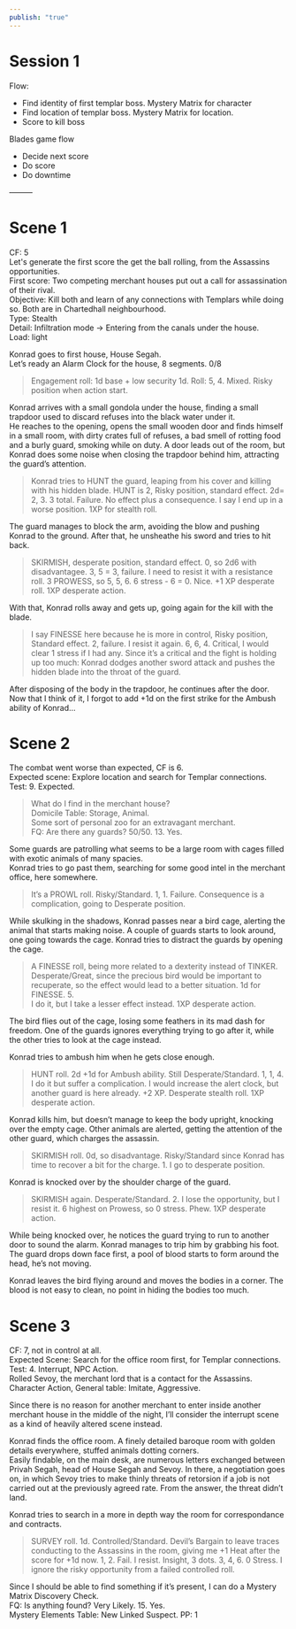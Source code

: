 ```yaml
---  
publish: "true"  
---  
```

# Session 1  
Flow:  
- Find identity of first templar boss. Mystery Matrix for character  
- Find location of templar boss. Mystery Matrix for location.  
- Score to kill boss  
  
Blades game flow  
- Decide next score  
- Do score  
- Do downtime  
  
———  
# Scene 1  
CF: 5  
Let's generate the first score the get the ball rolling, from the Assassins opportunities.  
First score: Two competing merchant houses put out a call for assassination of their rival.  
Objective: Kill both and learn of any connections with Templars while doing so. Both are in Chartedhall neighbourhood.  
Type: Stealth  
Detail: Infiltration mode -> Entering from the canals under the house.  
Load: light  
  
Konrad goes to first house, House Segah.  
Let’s ready an Alarm Clock for the house, 8 segments. 0/8  
  
> Engagement roll: 1d base + low security 1d. Roll: 5, 4. Mixed. Risky position when action start.  
  
Konrad arrives with a small gondola under the house, finding a small trapdoor used to discard refuses into the black water under it.  
He reaches to the opening, opens the small wooden door and finds himself in a small room, with dirty crates full of refuses, a bad smell of rotting food and a burly guard, smoking while on duty. A door leads out of the room, but Konrad does some noise when closing the trapdoor behind him, attracting the guard’s attention.   
  
> Konrad tries to HUNT the guard, leaping from his cover and killing with his hidden blade. HUNT is 2, Risky position, standard effect. 2d= 2, 3. 3 total. Failure. No effect plus a consequence. I say I end up in a worse position. 1XP for stealth roll.  
  
The guard manages to block the arm, avoiding the blow and pushing Konrad to the ground. After that, he unsheathe his sword and tries to hit back.  
  
> SKIRMISH, desperate position, standard effect. 0, so 2d6 with disadvantagee. 3, 5 = 3, failure. I need to resist it with a resistance roll. 3 PROWESS, so 5, 5, 6. 6 stress - 6 = 0. Nice. +1 XP desperate roll. 1XP desperate action.  
  
With that, Konrad rolls away and gets up, going again for the kill with the blade.   
  
> I say FINESSE here because he is more in control, Risky position, Standard effect. 2, failure. I resist it again. 6, 6, 4. Critical, I would clear 1 stress if I had any. Since it’s a critical and the fight is holding up too much: Konrad dodges another sword attack and pushes the hidden blade into the throat of the guard.  
  
After disposing of the body in the trapdoor, he continues after the door.  
Now that I think of it, I forgot to add +1d on the first strike for the Ambush ability of Konrad…  
  
# Scene 2  
The combat went worse than expected, CF is 6.  
Expected scene: Explore location and search for Templar connections.  
Test: 9. Expected.  
  
> What do I find in the merchant house?  
> Domicile Table: Storage, Animal.  
> Some sort of personal zoo for an extravagant merchant.  
> FQ: Are there any guards? 50/50. 13. Yes.  
  
Some guards are patrolling what seems to be a large room with cages filled with exotic animals of many spacies.  
Konrad tries to go past them, searching for some good intel in the merchant office, here somewhere.   
  
> It’s a PROWL roll. Risky/Standard. 1, 1. Failure. Consequence is a complication, going to Desperate position.  
  
While skulking in the shadows, Konrad passes near a bird cage, alerting the animal that starts making noise. A couple of guards starts to look around, one going towards the cage. Konrad tries to distract the guards by opening the cage.   
  
> A FINESSE roll, being more related to a dexterity instead of TINKER. Desperate/Great, since the precious bird would be important to recuperate, so the effect would lead to a better situation. 1d for FINESSE. 5.   
> I do it, but I take a lesser effect instead. 1XP desperate action.  
  
The bird flies out of the cage, losing some feathers in its mad dash for freedom. One of the guards ignores everything trying to go after it, while the other tries to look at the cage instead.  
  
Konrad tries to ambush him when he gets close enough.  
> HUNT roll. 2d +1d for Ambush ability. Still Desperate/Standard. 1, 1, 4. I do it but suffer a complication. I would increase the alert clock, but another guard is here already. +2 XP. Desperate stealth roll. 1XP desperate action.  
  
Konrad kills him, but doesn’t manage to keep the body upright, knocking over the empty cage. Other animals are alerted, getting the attention of the other guard, which charges the assassin.  
  
> SKIRMISH roll. 0d, so disadvantage. Risky/Standard since Konrad has time to recover a bit for the charge. 1. I go to desperate position.  
  
Konrad is knocked over by the shoulder charge of the guard.  
  
> SKIRMISH again. Desperate/Standard. 2. I lose the opportunity, but I resist it. 6 highest on Prowess, so 0 stress. Phew. 1XP desperate action.  
  
While being knocked over, he notices the guard trying to run to another door to sound the alarm. Konrad manages to trip him by grabbing his foot. The guard drops down face first, a pool of blood starts to form around the head, he’s not moving.  
  
Konrad leaves the bird flying around and moves the bodies in a corner. The blood is not easy to clean, no point in hiding the bodies too much.  
  
# Scene 3  
CF: 7, not in control at all.  
Expected Scene: Search for the office room first, for Templar connections.  
Test: 4. Interrupt, NPC Action.   
Rolled Sevoy, the merchant lord that is a contact for the Assassins.  
Character Action, General table: Imitate, Aggressive.  
  
Since there is no reason for another merchant to enter inside another merchant house in the middle of the night, I’ll consider the interrupt scene as a kind of heavily altered scene instead.  
  
Konrad finds the office room. A finely detailed baroque room with golden details everywhere, stuffed animals dotting corners.  
Easily findable, on the main desk, are numerous letters exchanged between Privah Segah, head of House Segah and Sevoy. In there, a negotiation goes on, in which Sevoy tries to make thinly threats of retorsion if a job is not carried out at the previously agreed rate. From the answer, the threat didn’t land.  
  
Konrad tries to search in a more in depth way the room for correspondance and contracts.  
> SURVEY roll. 1d. Controlled/Standard. Devil’s Bargain to leave traces conducting to the Assassins in the room, giving me +1 Heat after the score for +1d now. 1, 2. Fail. I resist. Insight, 3 dots. 3, 4, 6. 0 Stress. I ignore the risky opportunity from a failed controlled roll.  
  
Since I should be able to find something if it’s present, I can do a Mystery Matrix Discovery Check.  
FQ: Is anything found? Very Likely. 15. Yes.  
Mystery Elements Table: New Linked Suspect. PP: 1  
